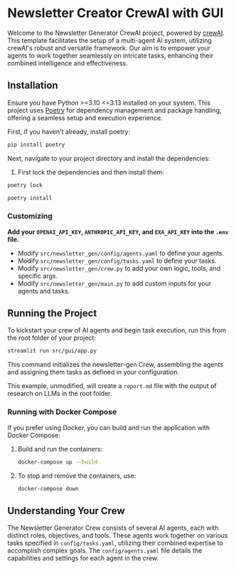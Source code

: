 # Newsletter Creator CrewAI with GUI

Welcome to the Newsletter Generator CrewAI project, powered by [crewAI](https://crewai.com). This template facilitates the setup of a multi-agent AI system, utilizing crewAI's robust and versatile framework. Our aim is to empower your agents to work together seamlessly on intricate tasks, enhancing their combined intelligence and effectiveness.

## Installation

Ensure you have Python >=3.10 <=3.13 installed on your system. This project uses [Poetry](https://python-poetry.org/) for dependency management and package handling, offering a seamless setup and execution experience.

First, if you haven't already, install poetry:

```bash
pip install poetry
```

Next, navigate to your project directory and install the dependencies:

1. First lock the dependencies and then install them:
```bash
poetry lock
```
```bash
poetry install
```

### Customizing

**Add your `OPENAI_API_KEY`, `ANTHROPIC_API_KEY`, and `EXA_API_KEY` into the `.env` file.**

- Modify `src/newsletter_gen/config/agents.yaml` to define your agents.
- Modify `src/newsletter_gen/config/tasks.yaml` to define your tasks.
- Modify `src/newsletter_gen/crew.py` to add your own logic, tools, and specific args.
- Modify `src/newsletter_gen/main.py` to add custom inputs for your agents and tasks.

## Running the Project

To kickstart your crew of AI agents and begin task execution, run this from the root folder of your project:

```bash
streamlit run src/gui/app.py
```

This command initializes the newsletter-gen Crew, assembling the agents and assigning them tasks as defined in your configuration.

This example, unmodified, will create a `report.md` file with the output of research on LLMs in the root folder.

### Running with Docker Compose

If you prefer using Docker, you can build and run the application with Docker Compose:

1. Build and run the containers:
    ```bash
    docker-compose up --build
    ```

2. To stop and remove the containers, use:
    ```bash
    docker-compose down
    ```

## Understanding Your Crew

The Newsletter Generator Crew consists of several AI agents, each with distinct roles, objectives, and tools. These agents work together on various tasks specified in `config/tasks.yaml`, utilizing their combined expertise to accomplish complex goals. The `config/agents.yaml` file details the capabilities and settings for each agent in the crew.
